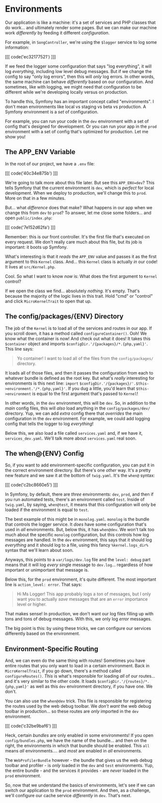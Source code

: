 # Environments

Our application is like a machine: it's a set of services and PHP classes that do
work... and ultimately render some pages. But we can make our machine work
*differently* by feeding it different *configuration*.

For example, in `SongController`, we're using the `$logger` service to log some
information:

[[[ code('ec32177521') ]]]

If we feed the logger some configuration that says "log everything",
it will log *everything*, including low level debug messages. But if we change the
config to say "only log errors", then this will *only* log errors. In other words,
the same machine can behave *differently* based on our configuration. And sometimes,
like with logging, we might need that configuration to be different while we're
developing locally versus on production.

To handle this, Symfony has an important concept called "environments". I don't mean
environments like local vs staging vs beta vs production. A Symfony environment
is a *set* of configuration.

For example, you can run your code in the `dev` environment with a set of
config that's designed for development. Or you can run your app in the `prod`
environment with a set of config that's optimized for production. Let me show you!

## The APP_ENV Variable

In the root of our project, we have a `.env` file:

[[[ code('40c34e875b') ]]]

We're going to talk more about this file later. But see this `APP_ENV=dev`? 
This tells Symfony that the current environment is `dev`, which is *perfect* 
for local development. When we deploy to production, we'll change this to `prod`. 
More on that in a few minutes.

But... what *difference* does that make? What happens in our app when we change this
from `dev` to `prod`? To answer, let me close some folders... and open
`public/index.php`:

[[[ code('7e152d62fa') ]]]

Remember: this is our front controller. It's the first file
that's executed on every request. We don't really care much about this file, but
its job is important: it boots up Symfony.

What's interesting is that it *reads* the `APP_ENV` value and passes it as the
first argument to this `Kernel` class. And... this `Kernel` class is actually *in*
our code! It lives at `src/Kernel.php`.

Cool. So what I want to know *now* is: What does the first argument to `Kernel`
control?

If we open the class we find... absolutely *nothing*. It's empty. That's
because the majority of the logic lives in this trait. Hold "cmd" or "control" and
click `MicroKernelTrait` to open that up.

## The config/packages/{ENV} Directory

The job of the `Kernel` is to load all of the services and routes in our app.
If you scroll down, it has a method called `configureContainer()`. Ooh! We know
what the container is now! And check out what it does! It takes this `$container`
object and imports `$configDir.'/{packages}/*.{php,yaml}'`. This line says:

> Yo container! I want to load all of the files from the `config/packages/` directory.

It loads all of those files, and then it passes the configuration from each to
whatever bundle is defined as the root key. But what's *really* interesting for
environments is this next line: `import`
`$configDir.'/{packages}/'.$this->environment.'/*.{php,yaml}'`. If you
dug a little, you'd learn that `$this->environment` is equal to the first argument
that's passed to `Kernel`!

In other words, in the `dev` environment, this will be `dev`. So, in addition
to the *main* config files, this will *also* load anything in the
`config/packages/dev/` directory. Yup, we can add *extra* config there
that *overrides* the main configuration in the `dev` environment. For example, we
could add logging config that tells the logger to log *everything*!

Below this, we also load a file called `services.yaml` and, if we have it,
`services_dev.yaml`. We'll talk more about `services.yaml` real soon.

## The when@{ENV} Config

So, if you want to add environment-specific configuration, you can put it in the
correct environment directory. But there's one *other* way. It's a pretty new feature
and we saw it at the bottom of `twig.yaml`. It's the `when@` syntax:

[[[ code('c2bc8660e5') ]]]

In Symfony, by default, there are *three* environments: `dev`, `prod`,
and then if you run automated tests, there's an environment called `test`. Inside
of `twig.yaml`, by saying, `when@test`, it means that this configuration will
only be loaded if the environment is equal to `test`.

The best example of this might be in `monolog.yaml`. `monolog` is the bundle
that controls the logger service. It *does* have some configuration that's used in
*all* environments. But, below this, it has `when@dev`. We won't talk too much
about the specific `monolog` configuration, but this controls how log messages are
handled. In the `dev` environment, this says that it should log *everything* and it
should log to a file, using this fancy `%kernel.logs_dir%` syntax that we'll learn
about soon.

Anyways, this points to a `var/logs/dev.log` file and the `level: debug` part means
that it will log *every* single message to `dev.log`... regardless of how important
or unimportant that message is.

Below this, for the `prod` environment, it's quite different. The most important
line is `action_level: error`. That says:

> Hi Ms Logger! This app probably logs a *ton* of messages, but I only want you
> to actually *save* messages that are an `error` importance level or higher.

That makes sense! In production, we don't want our log files filling up with tons
and tons of debug messages. With this, we only log *error* messages.

The big point is this: by using these tricks, we can configure our services
differently based on the environment.

## Environment-Specific Routing

And, we can even do the same thing with routes! Sometimes you have entire routes
that you only want to load in a certain environment. Back in `MicroKernelTrait`,
if you go down, there's a method called `configureRoutes()`. *This* is what's
responsible for loading *all* of our routes... and it's very similar to the other
code. It loads `$configDir.'/{routes}/*.{php,yaml}'` as well as this `dev`
environment directory, if you have one. We don't.

You can also use the `when@dev` trick. This file is responsible for registering
the routes used by the web debug toolbar. We *don't want* the web debug toolbar
in production... so these routes are *only* imported in the `dev` environment.

[[[ code('c32be9baf6') ]]]

Heck, certain *bundles* are only enabled in some environments! If you open
`config/bundles.php`, we have the name of the bundle... and then on the right,
the environments in which that bundle should be enabled. This `all` means *all*
environments.... and *most* are enabled in *all* environments.

The `WebProfilerBundle` however - the bundle that gives us the web debug toolbar
and profiler - is *only* loaded in the `dev` and `test` environments. Yup, the entire
bundle - and the services it provides - are *never* loaded in the `prod` environment.

So, now that we understand the basics of environments, let's see if we can switch our
application to the `prod` environment. And then, as a challenge, we'll configure our
cache service *differently* in `dev`. That's next.
